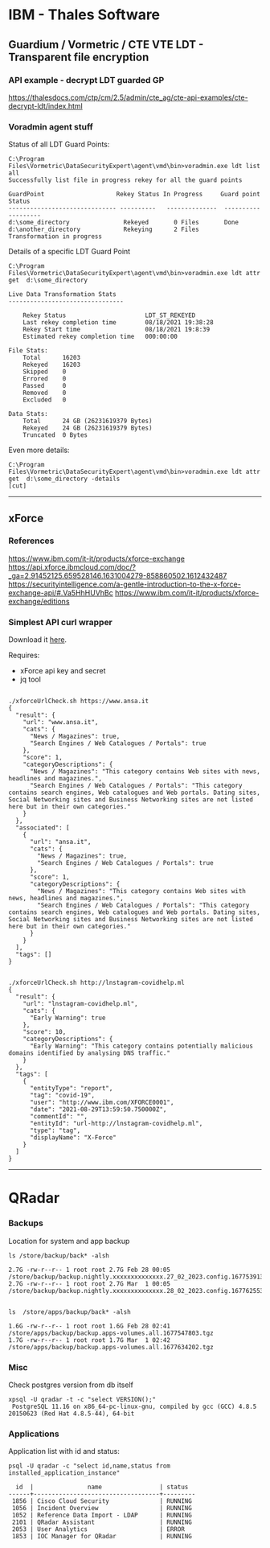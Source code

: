 # IBM - Thales Software



## Guardium / Vormetric / CTE VTE LDT - Transparent file encryption


### API example - decrypt LDT guarded GP

https://thalesdocs.com/ctp/cm/2.5/admin/cte_ag/cte-api-examples/cte-decrypt-ldt/index.html



### Voradmin agent stuff


Status of all LDT Guard Points:

```
C:\Program Files\Vormetric\DataSecurityExpert\agent\vmd\bin>voradmin.exe ldt list all
Successfully list file in progress rekey for all the guard points

GuardPoint                    Rekey Status In Progress     Guard point Status
------------------------------ ----------   --------------  -------------------
d:\some_directory               Rekeyed       0 Files       Done
d:\another_directory            Rekeying      2 Files       Transformation in progress
```


Details of a specific LDT Guard Point

```
C:\Program Files\Vormetric\DataSecurityExpert\agent\vmd\bin>voradmin.exe ldt attr get  d:\some_directory

Live Data Transformation Stats
--------------------------------

    Rekey Status                      LDT_ST_REKEYED
    Last rekey completion time        08/18/2021 19:38:28
    Rekey Start time                  08/18/2021 19:8:39
    Estimated rekey completion time   000:00:00

File Stats:
    Total      16203
    Rekeyed    16203
    Skipped    0
    Errored    0
    Passed     0
    Removed    0
    Excluded   0

Data Stats:
    Total      24 GB (26231619379 Bytes)
    Rekeyed    24 GB (26231619379 Bytes)
    Truncated  0 Bytes
```

Even more details:
```
C:\Program Files\Vormetric\DataSecurityExpert\agent\vmd\bin>voradmin.exe ldt attr get  d:\some_directory -details
[cut]

```

---

## xForce

### References
https://www.ibm.com/it-it/products/xforce-exchange
https://api.xforce.ibmcloud.com/doc/?_ga=2.91452125.659528146.1631004279-858860502.1612432487
https://securityintelligence.com/a-gentle-introduction-to-the-x-force-exchange-api/#.Va5HhHUVhBc
https://www.ibm.com/it-it/products/xforce-exchange/editions


### Simplest API curl wrapper 
Download it [here](https://github.com/Simone-Zabberoni/misc-one-liners/blob/master/IBM/xforceUrlCheck.sh).

Requires:
- xForce api key and secret
- jq tool

```

./xforceUrlCheck.sh https://www.ansa.it
{
  "result": {
    "url": "www.ansa.it",
    "cats": {
      "News / Magazines": true,
      "Search Engines / Web Catalogues / Portals": true
    },
    "score": 1,
    "categoryDescriptions": {
      "News / Magazines": "This category contains Web sites with news, headlines and magazines.",
      "Search Engines / Web Catalogues / Portals": "This category contains search engines, Web catalogues and Web portals. Dating sites, Social Networking sites and Business Networking sites are not listed here but in their own categories."
    }
  },
  "associated": [
    {
      "url": "ansa.it",
      "cats": {
        "News / Magazines": true,
        "Search Engines / Web Catalogues / Portals": true
      },
      "score": 1,
      "categoryDescriptions": {
        "News / Magazines": "This category contains Web sites with news, headlines and magazines.",
        "Search Engines / Web Catalogues / Portals": "This category contains search engines, Web catalogues and Web portals. Dating sites, Social Networking sites and Business Networking sites are not listed here but in their own categories."
      }
    }
  ],
  "tags": []
}


./xforceUrlCheck.sh http://lnstagram-covidhelp.ml
{
  "result": {
    "url": "lnstagram-covidhelp.ml",
    "cats": {
      "Early Warning": true
    },
    "score": 10,
    "categoryDescriptions": {
      "Early Warning": "This category contains potentially malicious domains identified by analysing DNS traffic."
    }
  },
  "tags": [
    {
      "entityType": "report",
      "tag": "covid-19",
      "user": "http://www.ibm.com/XFORCE0001",
      "date": "2021-08-29T13:59:50.750000Z",
      "commentId": "",
      "entityId": "url-http://lnstagram-covidhelp.ml",
      "type": "tag",
      "displayName": "X-Force"
    }
  ]
}

```


---

# QRadar


### Backups

Location for system and app backup

```
ls /store/backup/back* -alsh

2.7G -rw-r--r-- 1 root root 2.7G Feb 28 00:05 /store/backup/backup.nightly.xxxxxxxxxxxxxx.27_02_2023.config.1677539136013.tgz
2.7G -rw-r--r-- 1 root root 2.7G Mar  1 00:05 /store/backup/backup.nightly.xxxxxxxxxxxxxx.28_02_2023.config.1677625535505.tgz


ls  /store/apps/backup/back* -alsh

1.6G -rw-r--r-- 1 root root 1.6G Feb 28 02:41 /store/apps/backup/backup.apps-volumes.all.1677547803.tgz
1.7G -rw-r--r-- 1 root root 1.7G Mar  1 02:42 /store/apps/backup/backup.apps-volumes.all.1677634202.tgz
```


### Misc

Check postgres version from db itself

```
xpsql -U qradar -t -c "select VERSION();"
 PostgreSQL 11.16 on x86_64-pc-linux-gnu, compiled by gcc (GCC) 4.8.5 20150623 (Red Hat 4.8.5-44), 64-bit
```


### Applications

Application list with id and status:
```
psql -U qradar -c "select id,name,status from installed_application_instance"

  id  |               name                | status
------+-----------------------------------+---------
 1856 | Cisco Cloud Security              | RUNNING
 1056 | Incident Overview                 | RUNNING
 1052 | Reference Data Import - LDAP      | RUNNING
 2101 | QRadar Assistant                  | RUNNING
 2053 | User Analytics                    | ERROR
 1853 | IOC Manager for QRadar            | RUNNING
```


